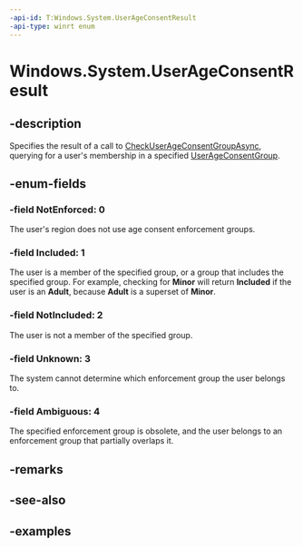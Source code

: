 ```yaml
---
-api-id: T:Windows.System.UserAgeConsentResult
-api-type: winrt enum
---
```


# Windows.System.UserAgeConsentResult

<!--
public enum UserAgeConsentResult
-->


## -description

Specifies the result of a call to [CheckUserAgeConsentGroupAsync](user_checkuserageconsentgroupasync_43625918.md), querying for a user's membership in a specified [UserAgeConsentGroup](userageconsentgroup.md).

## -enum-fields

### -field NotEnforced: 0

The user's region does not use age consent enforcement groups. 

### -field Included: 1

The user is a member of the specified group, or a group that includes the specified group. For example, checking for **Minor** will return **Included** if the user is an **Adult**, because **Adult** is a superset of **Minor**.

### -field NotIncluded: 2

The user is not a member of the specified group.

### -field Unknown: 3

The system cannot determine which enforcement group the user belongs to. 

### -field Ambiguous: 4

The specified enforcement group is obsolete, and the user belongs to an enforcement group that partially overlaps it. 

## -remarks

## -see-also

## -examples


